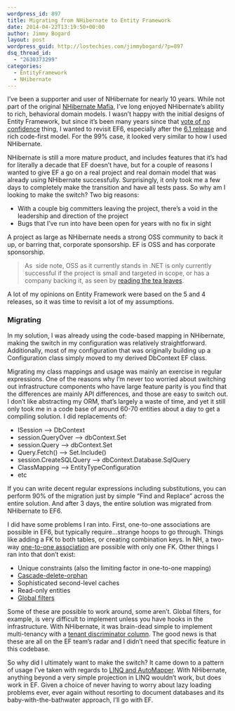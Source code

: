 ```yaml
---
wordpress_id: 897
title: Migrating from NHibernate to Entity Framework
date: 2014-04-22T13:19:50+00:00
author: Jimmy Bogard
layout: post
wordpress_guid: http://lostechies.com/jimmybogard/?p=897
dsq_thread_id:
  - "2630373299"
categories:
  - EntityFramework
  - NHibernate
---
```

I’ve been a supporter and user of NHibernate for nearly 10 years. While not part of the original [NHibernate Mafia](http://codebetter.com/scottbellware/2007/04/09/on-being-the-nhibernate-mafia/), I’ve long enjoyed NHibernate’s ability to rich, behavioral domain models. I wasn’t happy with the initial designs of Entity Framework, but since it’s been many years since that [vote of no confidence](http://efvote.wufoo.com/forms/ado-net-entity-framework-vote-of-no-confidence/) thing, I wanted to revisit EF6, especially after the [6.1 release](http://msdn.microsoft.com/en-us/data/jj574253.aspx) and rich code-first model. For the 99% case, it looked very similar to how I used NHibernate.

NHibernate is still a more mature product, and includes features that it’s had for literally a decade that EF doesn’t have, but for a couple of reasons I wanted to give EF a go on a real project and real domain model that was already using NHibernate successfully. Surprisingly, it only took me a few days to completely make the transition and have all tests pass. So why am I looking to make the switch? Two big reasons:

  * With a couple big committers leaving the project, there’s a void in the leadership and direction of the project
  * Bugs that I’ve run into have been open for years with no fix in sight

A project as large as NHibernate needs a strong OSS community to back it up, or barring that, corporate sponsorship. EF is OSS and has corporate sponsorship.

> As&nbsp; side note, OSS as it currently stands in .NET is only currently successful if the project is small and targeted in scope, or has a company backing it, as seen by [reading the tea leaves](http://www.nuget.org/packages).

A lot of my opinions on Entity Framework were based on the 5 and 4 releases, so it was time to revisit a lot of my assumptions.

### Migrating

In my solution, I was already using the code-based mapping in NHibernate, making the switch in my configuration was relatively straightforward. Additionally, most of my configuration that was originally building up a Configuration class simply moved to my derived DbContext EF class.

Migrating my class mappings and usage was mainly an exercise in regular expressions. One of the reasons why I’m never too worried about switching out infrastructure components who have large feature parity is you find that the differences are mainly API differences, and those are easy to switch out. I don’t like abstracting my ORM, that’s largely a waste of time, and yet it still only took me in a code base of around 60-70 entities about a day to get a compiling solution. I did replacements of:

  * ISession –> DbContext
  * session.QueryOver<T> –> dbContext.Set<T>
  * session.Query<T> –> dbContext.Set<T>
  * Query<T>.Fetch() –> Set<T>.Include()
  * session.CreateSQLQuery –> dbContext.Database.SqlQuery
  * ClassMapping<T> –> EntityTypeConfiguration<T>
  * etc

If you can write decent regular expressions including substitutions, you can perform 90% of the migration just by simple “Find and Replace” across the entire solution. And after 3 days, the entire solution was migrated from NHibernate to EF6.

I did have some problems I ran into. First, one-to-one associations are possible in EF6, but typically require…strange hoops to go through. Things like adding a FK to both tables, or creating combination keys. In NH, a two-way [one-to-one association](http://ayende.com/blog/3960/nhibernate-mapping-one-to-one) are possible with only one FK. Other things I ran into that don’t exist:

  * Unique constraints (also the limiting factor in one-to-one mapping)
  * [Cascade-delete-orphan](http://ayende.com/blog/1890/nhibernate-cascades-the-different-between-all-all-delete-orphans-and-save-update)
  * Sophisticated second-level caches
  * Read-only entities
  * [Global filters](http://ayende.com/blog/3993/nhibernate-filters)

Some of these are possible to work around, some aren’t. Global filters, for example, is very difficult to implement unless you have hooks in the infrastructure. With NHibernate, it was brain-dead simple to implement multi-tenancy with a [tenant discriminator column](http://msdn.microsoft.com/en-us/library/aa479086.aspx#mlttntda_sdshs). The good news is that these are all on the EF team’s radar and I didn’t need that specific feature in this codebase.

So why did I ultimately want to make the switch? It came down to a pattern of usage I’ve taken with regards to [LINQ and AutoMapper](https://lostechies.com/jimmybogard/2014/04/03/using-automapper-to-prevent-select-n1-problems/). With NHibernate, anything beyond a very simple projection in LINQ wouldn’t work, but does work in EF. Given a choice of never having to worry about lazy loading problems ever, ever again without resorting to document databases and its baby-with-the-bathwater approach, I’ll go with EF.